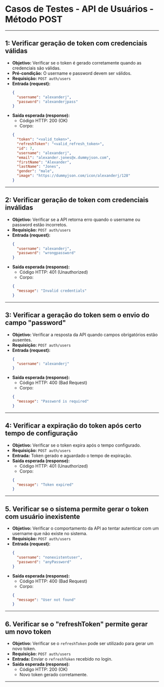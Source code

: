 # Casos de Testes - API de Usuários - Método POST
---
## 1: Verificar geração de token com credenciais válidas 
- **Objetivo:** Verificar se o token é gerado corretamente quando as credenciais são válidas.
- **Pré-condição:** O username e password devem ser válidos.
- **Requisição:** `POST auth/users`
- **Entrada (request):**
  ```json
  {
    "username": "alexanderj",
    "password": "alexanderjpass"
  }
  ```
- **Saída esperada (response):**
    - Código HTTP: 200 (OK)
    - Corpo:
  ```json
  {
    "token": "<valid_token>",
    "refreshToken": "<valid_refresh_token>",
    "id": 7,
    "username": "alexanderj",
    "email": "alexander.jones@x.dummyjson.com",
    "firstName": "Alexander",
    "lastName": "Jones",
    "gender": "male",
    "image": "https://dummyjson.com/icon/alexanderj/128"
  }
  ```
---
## 2: Verificar geração de token com credenciais inválidas
- **Objetivo:** Verificar se a API retorna erro quando o username ou password estão incorretos.
- **Requisição:** `POST auth/users`
- **Entrada (request):**
  ```json
  {
    "username": "alexanderj",
    "password": "wrongpassword"
  }
  ```
- **Saída esperada (response):**
    - Código HTTP: 401 (Unauthorized)
    - Corpo:
  ```json
  {
    "message": "Invalid credentials"
  }
  ```
---
## 3: Verificar a geração do token sem o envio do campo "password"
- **Objetivo:** Verificar a resposta da API quando campos obrigatórios estão ausentes.
- **Requisição:** `POST auth/users`
- **Entrada (request):**
  ```json
  {
    "username": "alexanderj"
  }
  ```
- **Saída esperada (response):**
    - Código HTTP: 400 (Bad Request)
    - Corpo:
  ```json
  {
    "message": "Password is required"
  }
  ```
---
## 4: Verificar a expiração do token após certo tempo de configuração
- **Objetivo:** Verificar se o token expira após o tempo configurado.
- **Requisição:** `POST auth/users`
- **Entrada:** Token gerado e aguardado o tempo de expiração.
- **Saída esperada (response):**
    - Código HTTP: 401 (Unauthorized)
    - Corpo:
  ```json
  {
    "message": "Token expired"
  }
  ```
---
## 5. Verificar se o sistema permite gerar o token com usuário inexistente
- **Objetivo:** Verificar o comportamento da API ao tentar autenticar com um username que não existe no sistema.
- **Requisição:** `POST auth/users`
- **Entrada (request):**
  ```json
  {
    "username": "nonexistentuser",
    "password": "anyPassword"
  }
  ```
- **Saída esperada (response):**
    - Código HTTP: 400 (Bad Request)
    - Corpo:
  ```json
  {
    "message": "User not found"
  }
  ```
---
## 6. Verificar se o "refreshToken" permite gerar um novo token
- **Objetivo:** Verificar se o `refreshToken` pode ser utilizado para gerar um novo token.
- **Requisição:** `POST auth/users`
- **Entrada:** Enviar o `refreshToken` recebido no login.
- **Saída esperada (response):**
    - Código HTTP: 200 (OK)
    - Novo token gerado corretamente.
---